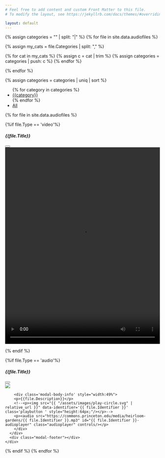 ```yaml
---
# Feel free to add content and custom Front Matter to this file.
# To modify the layout, see https://jekyllrb.com/docs/themes/#overriding-theme-defaults

layout: default
---
```


<script>
var data = {{ site.data.audiofiles | jsonify }};
var baseurl = "{{ site.baseurl }}";
var current = "";
</script>

{% assign categories = "" | split: "|" %}
{% for file in site.data.audiofiles %}

  {% assign my_cats = file.Categories | split: "," %}

  {% for cat in my_cats %}
    {% assign c = cat | trim %}
    {% assign categories = categories | push: c %}
  {% endfor %}

{% endfor %}


{% assign categories = categories | uniq | sort %}


<div id="gallery-nav">

<ul id="cat_menu">
{% for category in categories %}<li><a href='#' data-cat="{{category}}" class='btn btn-secondary category'>{{category}}</a></li>{% endfor %}
<li><a href='#' data-cat="all" class='btn btn-secondary category active'>All</a></li>
</ul>

</div>
<div id="gallery" style="flex-wrap:wrap;"></div>


{% for file in site.data.audiofiles %}


{%if file.Type == 'video'%}
<div class="modal fade" id="exampleModal{{file.ID}}" tabindex="-1" aria-labelledby="exampleModalLabel" aria-hidden="true">
  <div class="modal-dialog modal-xl modal-dialog-centered">
    <div class="modal-content">
      <div class="modal-header">
        <h5 class="modal-title">{{file.Title}}</h5>
        <button type="button" class="btn-close" data-bs-dismiss="modal" aria-label="Close"></button>
      </div>
      <div class="modal-body">
        <div class='modal-body-info' style="width:100%">
	 <video src="https://commons.princeton.edu/media/heirloom-gardens/{{ file.Identifier }}.mp4" id="{{ file.Identifier }}-audioplayer" controls width="100%" height="640"/>
        </div>
      </div>
      <div class="modal-footer"></div>
    </div>
  </div>
</div>

{% endif %}

{%if file.Type == 'audio'%}
<div class="modal fade" id="exampleModal{{file.ID}}" tabindex="-1" aria-labelledby="exampleModalLabel" aria-hidden="true">
  <div class="modal-dialog modal-xl modal-dialog-centered">
    <div class="modal-content">
      <div class="modal-header">
        <h5 class="modal-title">{{file.Title}}</h5>
        <button type="button" class="btn-close" data-bs-dismiss="modal" aria-label="Close"></button>
      </div>
      <div class="modal-body">
        <div style="width:49%">
	<img src="{{ "/assets/images/" | relative_url }}{{ file.Image }}" style="max-width:100%;"/>
        </div>

        <div class='modal-body-info' style="width:49%">
        <p>{{file.Description}}</p>
        <!--<p><img src="{{ "/assets/images/play-circle.svg" | relative_url }}" data-identifier='{{ file.Identifier }}' class='playbutton ' style="height:64px;"/></p>-->
        <p><audio src="https://commons.princeton.edu/media/heirloom-gardens/{{ file.Identifier }}.mp3" id="{{ file.Identifier }}-audioplayer" class="audioplayer" controls/></p>
        </div>
      </div>
      <div class="modal-footer"></div>
    </div>
  </div>
</div>
{% endif %}
{% endfor %}

<audio src="#" id="audioplayer"></audio>
<script src="{{ "/assets/js/kiosk.js" | relative_url }}"></script>



